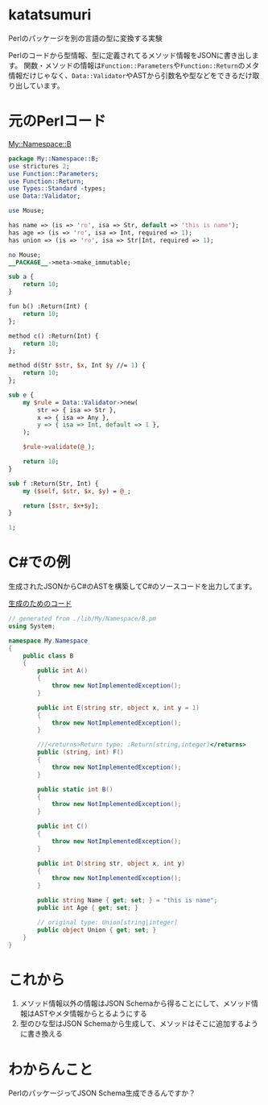 # katatsumuri

Perlのパッケージを別の言語の型に変換する実験

Perlのコードから型情報、型に定義されてるメソッド情報をJSONに書き出します。
関数・メソッドの情報は`Function::Parameters`や`Function::Return`のメタ情報だけじゃなく、`Data::Validator`やASTから引数名や型などをできるだけ取り出しています。

# 元のPerlコード
[My::Namespace::B](./perl/lib/My/Namespace/B.pm)

```perl
package My::Namespace::B;
use strictures 2;
use Function::Parameters;
use Function::Return;
use Types::Standard -types;
use Data::Validator;

use Mouse;

has name => (is => 'ro', isa => Str, default => 'this is name');
has age => (is => 'ro', isa => Int, required => 1);
has union => (is => 'ro', isa => Str|Int, required => 1);

no Mouse;
__PACKAGE__->meta->make_immutable;

sub a {
    return 10;
}

fun b() :Return(Int) {
    return 10;
};

method c() :Return(Int) {
    return 10;
};

method d(Str $str, $x, Int $y //= 1) {
    return 10;
};

sub e {
    my $rule = Data::Validator->new(
        str => { isa => Str },
        x => { isa => Any },
        y => { isa => Int, default => 1 },
    );

    $rule->validate(@_);

    return 10;
}

sub f :Return(Str, Int) {
    my ($self, $str, $x, $y) = @_;

    return [$str, $x+$y];
}

1;
```

# C#での例
生成されたJSONからC#のASTを構築してC#のソースコードを出力してます。

[生成のためのコード](./csharp/TypeGenerator/Program.cs)

```cs
// generated from ./lib/My/Namespace/B.pm
using System;

namespace My.Namespace
{
    public class B
    {
        public int A()
        {
            throw new NotImplementedException();
        }

        public int E(string str, object x, int y = 1)
        {
            throw new NotImplementedException();
        }

        ///<returns>Return type: :Return(string,integer)</returns>
        public (string, int) F()
        {
            throw new NotImplementedException();
        }

        public static int B()
        {
            throw new NotImplementedException();
        }

        public int C()
        {
            throw new NotImplementedException();
        }

        public int D(string str, object x, int y)
        {
            throw new NotImplementedException();
        }

        public string Name { get; set; } = "this is name";
        public int Age { get; set; }

        // original type: Union[string|integer]
        public object Union { get; set; }
    }
}
```

# これから
1. メソッド情報以外の情報はJSON Schemaから得ることにして、メソッド情報はASTやメタ情報からとるようにする
2. 型のひな型はJSON Schemaから生成して、メソッドはそこに追加するように書き換える


# わからんこと
PerlのパッケージってJSON Schema生成できるんですか？

